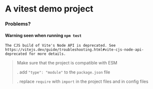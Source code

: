 # A vitest demo project

### Problems?

#### Warning seen when running `npm test`

```
The CJS build of Vite's Node API is deprecated. See https://vitejs.dev/guide/troubleshooting.html#vite-cjs-node-api-deprecated for more details.
```

> Make sure that the project is compatible with ESM
>
> . add `"type": "module"` to the `package.json` file
>
> . replace `require` with `import` in the project files and in config files
